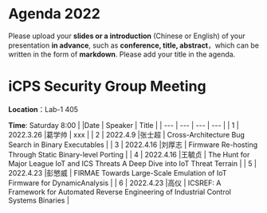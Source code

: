 # Agenda 2022
Please upload your **slides or a introduction** (Chinese or English) of your presentation **in advance**, such as **conference, title, abstract**，which can be written in the form of **markdown**. Please add your title in the agenda.
# iCPS Security Group Meeting
**Location**：Lab-1 405

**Time**: Saturday 8:00
|  |Date  | Speaker | Title |
| --- | --- | --- | --- |
| 1 | 2022.3.26 |葛学帅  | xxx |
| 2 | 2022.4.9 |张士超  | Cross-Architecture Bug Search in Binary Executables |
| 3 | 2022.4.16 |刘厚志  | Firmware Re-hosting Through Static Binary-level Porting |
| 4 | 2022.4.16 |王毓贞  | The Hunt for Major League IoT and ICS Threats A Deep Dive into IoT Threat Terrain |
| 5 | 2022.4.23 |彭慜威  | FIRMAE Towards Large-Scale Emulation of IoT Firmware for DynamicAnalysis |
| 6 | 2022.4.23 |高仪  | ICSREF: A Framework for Automated Reverse Engineering of Industrial Control Systems Binaries |

